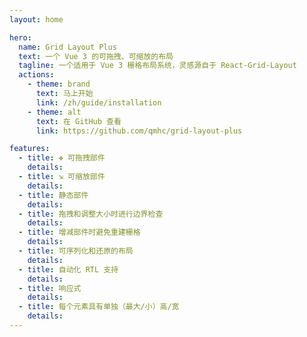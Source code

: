 ```yaml
---
layout: home

hero:
  name: Grid Layout Plus
  text: 一个 Vue 3 的可拖拽、可缩放的布局
  tagline: 一个适用于 Vue 3 栅格布局系统，灵感源自于 React-Grid-Layout
  actions:
    - theme: brand
      text: 马上开始
      link: /zh/guide/installation
    - theme: alt
      text: 在 GitHub 查看
      link: https://github.com/qmhc/grid-layout-plus

features:
  - title: ✥ 可拖拽部件
    details:
  - title: ⇲ 可缩放部件
    details:
  - title: 静态部件
    details: 
  - title: 拖拽和调整大小时进行边界检查
    details: 
  - title: 增减部件时避免重建栅格
    details: 
  - title: 可序列化和还原的布局
    details: 
  - title: 自动化 RTL 支持
    details: 
  - title: 响应式
    details: 
  - title: 每个元素具有单独（最大/小）高/宽
    details: 
---
```


